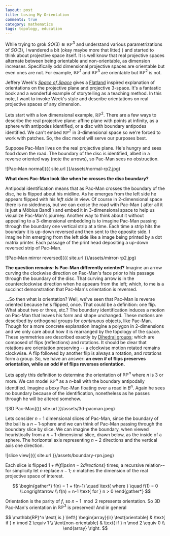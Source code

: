```yaml
---
layout: post
title: Losing My Orientation
comments: true
category: mathematics
tags: topology, education
---
```


While trying to grok $SO(3) \cong \mathbb{RP}^3$ and understand various parametrizations of $SO(3)$, I wandered a bit (okay maybe more that litte:) ) and started to think about projective space itself. It is well know that real projective spaces alternate between being orientable and non-orientable, as dimension increases. Specifically odd dimensional projective spaces are orientable but even ones are not. For example, $\mathbb{RP}^1$ and $\mathbb{RP}^3$ are orientable but $\mathbb{RP}^2$ is not.

Jeffery Week's [*Space of Space*][2] gives a [Flatland][1] inspired explanation of orientations on the projective plane and projective 3-space. It's a fantastic book and a wonderful example of storytelling as a teaching method. In this note, I want to invoke Week's style and describe orientations on real projective spaces of any dimension. <!--more-->

Lets start with a low dimensional example, $\mathbb{RP}^2$. There are a few ways to describe the real projective plane: affine plane with points at infinity, as a sphere with antipodes identified, or a disc with boundary antipodes identified. We can't embed $\mathbb{RP}^2$ in 3-dimensional space so we're forced to work with patches. So, the disc model will serve our purposes best.

Suppose Pac-Man lives on the real projective plane. He's hungry and sees food down the road. The boundary of the disc is identified, albeit in a reverse oriented way (note the arrows), so Pac-Man sees no obstruction.

![Pac-Man normal]({{ site.url }}/assets/normal-rp2.jpg)

**What does Pac-Man look like when he crosses the disc boundary?**

Antipodal identification means that as Pac-Man crosses the boundary of the disc, he is flipped about his midline. As he emerges from the left side he appears flipped with his *left side* in view. Of course in 2-dimensional space there is no sidedness, but we can excise the road with Pac-Man ( after all it is just a Möbius Band! ) and embed it in 3-dimensional space to help us visualize Pac-Man's journey. Another way to think about it without appealing to a 3-dimensional embedding is to imagine Pac-Man passing through the boundary one vertical strip at a time. Each time a strip hits the boundary it is up-down reversed and then sent to the opposite side. I imagine him emerging from the left side like a image being printed by a dot matrix printer. Each passage of the print head depositing a up-down reversed strip of Pac-Man.

![Pac-Man mirror reversed]({{ site.url }}/assets/mirror-rp2.jpg)

**The question remains: Is Pac-Man differently oriented?** Imagine an arrow curving the clockwise direction on Pac-Man's face prior to his passage through the boundary of the disc. That curving arrow is in the counterclockwise direction when he appears from the left; which, to me is a succinct demonstration that Pac-Man's orientation is reversed.

...So then what is orientation? Well, we've seen that Pac-Man is reverse oriented because he's flipped, once. That could be a definition: one flip. What about two or three, etc.? The boundary identification induces a motion on Pac-Man that leaves his form and shape unchanged. These motions are described by orthogonal groups for *continuous* objects, like Pac-Man. Though for a more concrete explanation imagine a polygon in 2-dimensions and we only care about how it is rearranged by the topology of the space. These symmetries are described exactly by [Dihedral groups][3]; which are composed of flips (reflections) and rotations. It should be clear that rotations are orientation preserving -- a clockwise motion rotated remains clockwise. A flip followed by another flip is always a rotation, and rotations form a group. So, we have an answer: **an even # of flips preserves orientation, while an odd # of flips reverses orientation.**

Lets apply this definition to determine the orientation of $\mathbb{RP}^n$ where $n$ is $3$ or more. We can model $\mathbb{RP}^n$ as a $n$-ball with the boundary antipodally identified. Imagine a boxy Pac-Man floating over a road in $B^n$. Again he sees no boundary because of the identification, nonetheless as he passes through he will be altered somehow.

![3D Pac-Man]({{ site.url }}/assets/3d-pacman.jpeg)

Lets consider $n-1$ dimensional slices of Pac-Man, since the boundary of the ball is a $n-1$-sphere and we can think of Pac-Man passing through the boundary slice by slice. We can imagine the boundary, when viewed heuristically from a $n-1$-dimensional slice, drawn below, as the inside of a sphere. The horizontal axis representing $n-2$ directions and the vertical axis one direction.

![slice view]({{ site.url }}/assets/boundary-rpn.jpeg)

Each slice is flipped $1 + \# \{ flips in n-2 directions\}$ times; a recursive relation--for simplicity let $n$ replace $n-1$; $n$ matches the dimension of the real projective space of interest.

$$
\begin{gather*}
  f(n) = 1 + f(n-1) \quad \text{ where } \quad f(1) = 0 \Longrightarrow \\
  f(n) = n-1 \text{ for } n > 0
\end{gather*}
$$

Orientation is the parity of $f$, so $n-1 \mod 2$ represents orientation. So 3D Pac-Man's orientation in $\mathbb{RP}^3$ is preserved! And in general

$$
\mathbb{RP}^n \text{ is } \left\{
    \begin{array}{lr}
      \text{orientable} & \text{ if } n \mod 2 \equiv 1 \\
      \text{non-orientable} & \text{ if } n \mod 2 \equiv 0 \\
    \end{array}
  \right.
$$


[1]: https://en.wikipedia.org/wiki/Flatland
[2]: https://books.google.de/books/about/The_Shape_of_Space.html?id=Lurp6nB4LtQC&redir_esc=y
[3]: https://en.wikipedia.org/wiki/Dihedral_group
